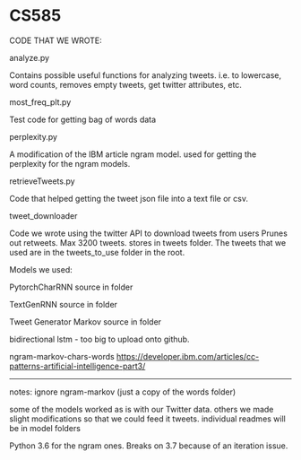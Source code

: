 # CS585

CODE THAT WE WROTE:

analyze.py 

Contains possible useful functions for analyzing tweets.
i.e. to lowercase, word counts, removes empty tweets, get twitter attributes, etc.

most_freq_plt.py

Test code for getting bag of words data

perplexity.py

A modification of the IBM article ngram model.
used for getting the perplexity for the ngram models.

retrieveTweets.py

Code that helped getting the tweet json file into a text file or csv.

tweet_downloader

Code we wrote using the twitter API to download tweets from users
Prunes out retweets. Max 3200 tweets.
stores in tweets folder. The tweets that we used are in the tweets_to_use folder in the root.

Models we used:

PytorchCharRNN source in folder

TextGenRNN source in folder

Tweet Generator Markov source in folder

bidirectional lstm - too big to upload onto github.

ngram-markov-chars-words https://developer.ibm.com/articles/cc-patterns-artificial-intelligence-part3/

____________
notes:
ignore ngram-markov (just a copy of the words folder)

some of the models worked as is with our Twitter data. others we made slight modifications so that we could feed it tweets.
individual readmes will be in model folders

Python 3.6 for the ngram ones. Breaks on 3.7 because of an iteration issue.


